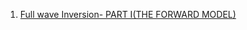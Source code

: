 
1. [Full wave Inversion- PART I(THE FORWARD MODEL)](https://thelearningcurves.github.io/my_blog/inversion/2020/11/04/forward-modelling-wave.html)